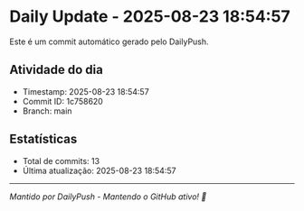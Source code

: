 # Daily Update - 2025-08-23 18:54:57

Este é um commit automático gerado pelo DailyPush.

## Atividade do dia
- Timestamp: 2025-08-23 18:54:57
- Commit ID: 1c758620
- Branch: main

## Estatísticas
- Total de commits: 13
- Última atualização: 2025-08-23 18:54:57

---
*Mantido por DailyPush - Mantendo o GitHub ativo! 🚀*
